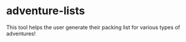 # adventure-lists
This tool helps the user generate their packing list for various types of adventures!
